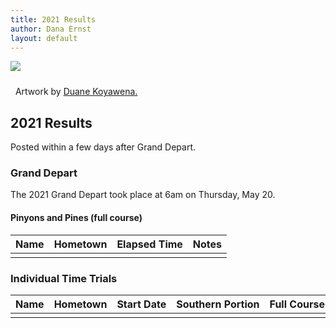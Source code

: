 ```yaml
---
title: 2021 Results
author: Dana Ernst
layout: default
---
```


<img src="{{ site.baseurl }}/images/2021PinyonsPines2.jpeg" class="img-responsive img-rounded" img style="margin-bottom: 10px" />

<i class="fas fa-camera fa-lg"></i>&nbsp; Artwork by <a href="https://www.dkoyawenaarts.com">Duane Koyawena.</a>

## 2021 Results

Posted within a few days after Grand Depart.

### Grand Depart

The 2021 Grand Depart took place at 6am on Thursday, May 20.

#### Pinyons and Pines (full course)

<center>
<div class="table-responsive">
<table class="table table-striped">
<thead>
<tr>
<th>Name</th>
<th>Hometown</th>
<th>Elapsed Time</th>
<th>Notes</th>
</tr>
</thead>
<tbody>

<tr>
<td> </td> <td> </td> <td> </td> <td> </td>
</tr>

</tbody>
</table>
</div>
</center>

### Individual Time Trials

<center>
<div class="table-responsive">
<table class="table table-striped">
<thead>
<tr>
<th>Name</th>
<th>Hometown</th>
<th>Start&nbsp;Date</th>
<th>Southern&nbsp;Portion</th>
<th>Full&nbsp;Course</th>
<th>Notes</th>
</tr>
</thead>
<tbody>

<tr>
<td> </td> <td> </td> <td> </td> <td> </td>	<td> </td>	<td> </td>
</tr>

</tbody>
</table>
</div>
</center>
